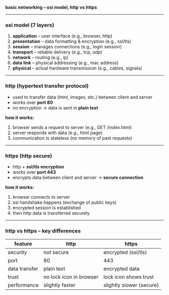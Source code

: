 **basic networking – osi model, http vs https**

---

### osi model (7 layers)

1. **application** – user interface (e.g., browser, http)
2. **presentation** – data formatting & encryption (e.g., ssl/tls)
3. **session** – manages connections (e.g., login session)
4. **transport** – reliable delivery (e.g., tcp, udp)
5. **network** – routing (e.g., ip)
6. **data link** – physical addressing (e.g., mac address)
7. **physical** – actual hardware transmission (e.g., cables, signals)

---

### http (hypertext transfer protocol)

* used to transfer data (html, images, etc.) between client and server
* works over **port 80**
* no encryption → data is sent in **plain text**

**how it works:**

1. browser sends a request to server (e.g., GET /index.html)
2. server responds with data (e.g., html page)
3. communication is stateless (no memory of past requests)

---

### https (http secure)

* http + **ssl/tls encryption**
* works over **port 443**
* encrypts data between client and server → **secure connection**

**how it works:**

1. browser connects to server
2. ssl handshake happens (exchange of public keys)
3. encrypted session is established
4. then http data is transferred securely

---

### http vs https – key differences

| feature       | http                    | https                    |
| ------------- | ----------------------- | ------------------------ |
| security      | not secure              | encrypted (ssl/tls)      |
| port          | 80                      | 443                      |
| data transfer | plain text              | encrypted data           |
| trust         | no lock icon in browser | lock icon shows trust    |
| performance   | slightly faster         | slightly slower (secure) |